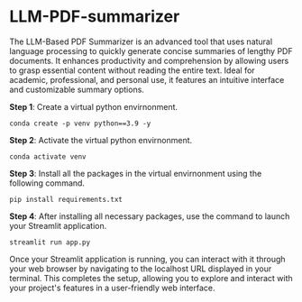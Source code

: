 # LLM-PDF-summarizer

The LLM-Based PDF Summarizer is an advanced tool that uses natural language processing to quickly generate concise summaries of lengthy PDF documents. It enhances productivity and comprehension by allowing users to grasp essential content without reading the entire text. Ideal for academic, professional, and personal use, it features an intuitive interface and customizable summary options.

**Step 1**: Create a virtual python envirnonment.
```
conda create -p venv python==3.9 -y
```
**Step 2**: Activate the virtual python envirnonment.
```
conda activate venv
```

**Step 3**: Install all the packages in the virtual envirnonment using the following command.
```
pip install requirements.txt
```

**Step 4**: After installing all necessary packages, use the command to launch your Streamlit application.
```
streamlit run app.py
```

Once your Streamlit application is running, you can interact with it through your web browser by navigating to the localhost URL displayed in your terminal. This completes the setup, allowing you to explore and interact with your project's features in a user-friendly web interface.
